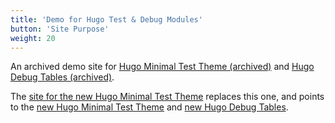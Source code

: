 ```yaml
---
title: 'Demo for Hugo Test & Debug Modules'
button: 'Site Purpose'
weight: 20
---
```


An archived demo site for [Hugo Minimal Test Theme (archived)](https://github.com/danielfdickinson/hugoMinimalTestTheme) and [Hugo Debug Tables (archived)](https://github.com/danielfdickinson/hugoDebugTables).

The [site for the new Hugo Minimal Test Theme](https://hugo-test-minimal-theme.wildtechgarden.ca) replaces this one, and points to the [new Hugo Minimal Test Theme](https://github.com/danielfdickinson/hugo-minimal-test) and [new Hugo Debug Tables](https://github.com/danielfdickinson/hugo-debug-tables).
